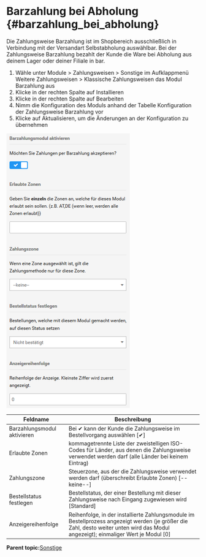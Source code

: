 # Barzahlung bei Abholung {#barzahlung_bei_abholung}

Die Zahlungsweise Barzahlung ist im Shopbereich ausschließlich in Verbindung mit der Versandart Selbstabholung auswählbar. Bei der Zahlungsweise Barzahlung bezahlt der Kunde die Ware bei Abholung aus deinem Lager oder deiner Filiale in bar.

1.  Wähle unter Module \> Zahlungsweisen \> Sonstige im Aufklappmenü Weitere Zahlungsweisen \> Klassische Zahlungsweisen das Modul Barzahlung aus
2.  Klicke in der rechten Spalte auf Installieren
3.  Klicke in der rechten Spalte auf Bearbeiten
4.  Nimm die Konfiguration des Moduls anhand der Tabelle Konfiguration der Zahlungsweise Barzahlung vor
5.  Klicke auf Aktualisieren, um die Änderungen an der Konfiguration zu übernehmen

![](Bilder/Abb069_KonfigurationsmaskeBarzahlung.png "Konfigurationsmaske Barzahlung")

|Feldname|Beschreibung|
|--------|------------|
|Barzahlungsmodul aktivieren|Bei ✔ kann der Kunde die Zahlungsweise im Bestellvorgang auswählen \[✔\]|
|Erlaubte Zonen|kommagetrennte Liste der zweistelligen ISO-Codes für Länder, aus denen die Zahlungsweise verwendet werden darf \(alle Länder bei keinem Eintrag\)|
|Zahlungszone|Steuerzone, aus der die Zahlungsweise verwendet werden darf \(überschreibt Erlaubte Zonen\) \[--keine--\]|
|Bestellstatus festlegen|Bestellstatus, der einer Bestellung mit dieser Zahlungsweise nach Eingang zugewiesen wird \[Standard\]|
|Anzeigereihenfolge|Reihenfolge, in der installierte Zahlungsmodule im Bestellprozess angezeigt werden \(je größer die Zahl, desto weiter unten wird das Modul angezeigt\); einmaliger Wert je Modul \[0\]|

**Parent topic:**[Sonstige](7_2_3_Sonstige.md)

